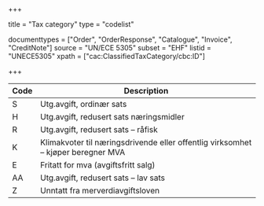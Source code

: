 +++

title = "Tax category"
type = "codelist"

documenttypes = ["Order", "OrderResponse", "Catalogue", "Invoice", "CreditNote"]
source = "UN/ECE 5305"
subset = "EHF"
listid = "UNECE5305"
xpath = ["cac:ClassifiedTaxCategory/cbc:ID"]

+++

| Code | Description                                                                      |
| ---- | -------------------------------------------------------------------------------- |
| S    | Utg.avgift, ordinær sats                                                         |
| H    | Utg.avgift, redusert sats næringsmidler                                          |
| R    | Utg.avgift, redusert sats – råfisk                                               |
| K    | Klimakvoter til næringsdrivende eller offentlig virksomhet – kjøper beregner MVA |
| E    | Fritatt for mva (avgiftsfritt salg)                                              |
| AA   | Utg.avgift, redusert sats – lav sats                                             |
| Z    | Unntatt fra merverdiavgiftsloven                                                 |
